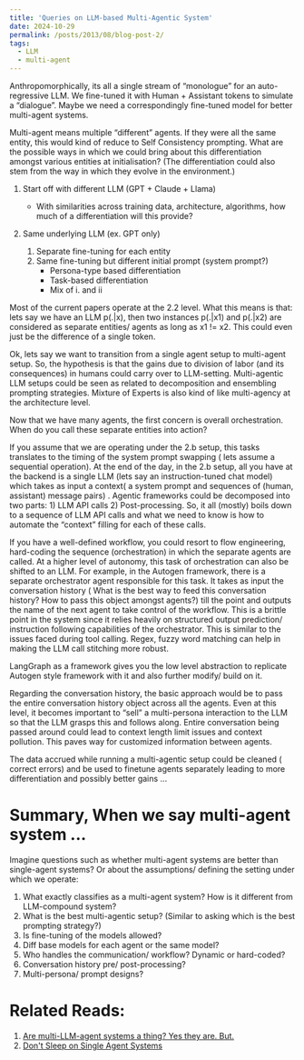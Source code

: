 ```yaml
---
title: 'Queries on LLM-based Multi-Agentic System'
date: 2024-10-29
permalink: /posts/2013/08/blog-post-2/
tags:
  - LLM
  - multi-agent
---
```


Anthropomorphically, its all a single stream of “monologue” for an auto-regressive LLM. We fine-tuned it with Human + Assistant tokens to simulate a “dialogue”. Maybe we need a correspondingly fine-tuned model for better multi-agent systems.

Multi-agent means multiple “different” agents. If they were all the same entity, this would kind of reduce to Self Consistency prompting. What are the possible ways in which we could bring about this differentiation amongst various entities at initialisation? (The differentiation could also stem from the way in which they evolve in the environment.)

1. Start off with different LLM (GPT + Claude + Llama)
   - With similarities across training data, architecture, algorithms, how much of a differentiation will this provide?

2. Same underlying LLM (ex. GPT only)
   1. Separate fine-tuning for each entity
   2. Same fine-tuning but different initial prompt (system prompt?)
      - Persona-type based differentiation
      - Task-based differentiation
      - Mix of i. and ii


Most of the current papers operate at the 2.2 level. What this means is that: lets say we have an LLM p(.|x), then two instances p(.|x1) and p(.|x2) are considered as separate entities/ agents as long as x1 != x2. This could even just be the difference of a single token. 

Ok, lets say we want to transition from a single agent setup to multi-agent setup. So, the hypothesis is that the gains due to division of labor (and its consequences) in humans could carry over to LLM-setting. Multi-agentic LLM setups could be seen as related to decomposition and ensembling prompting strategies. Mixture of Experts is also kind of like multi-agency at the architecture level.

Now that we have many agents, the first concern is overall orchestration. When do you call these separate entities into action?

If you assume that we are operating under the 2.b setup, this tasks translates to the timing of the system prompt swapping ( lets assume a sequential operation). At the end of the day, in the 2.b setup, all you have at the backend is a single LLM (lets say an instruction-tuned chat model) which takes as input a context( a system prompt and sequences of (human, assistant) message pairs) . Agentic frameworks could be decomposed into two parts: 1) LLM API calls 2) Post-processing. So, it all (mostly) boils down to a sequence of LLM API calls and what we need to know is how to automate the “context” filling for each of these calls.

 If you have a well-defined workflow, you could resort to flow engineering, hard-coding the sequence (orchestration) in which the separate agents are called. At a higher level of autonomy, this task of orchestration can also be shifted to an LLM. For example, in the Autogen framework, there is a separate orchestrator agent responsible for this task. It takes as input the conversation history ( What is the best way to feed this conversation history? How to pass this object amongst agents?) till the point and outputs the name of the next agent to take control of the workflow. This is a brittle point in the system since it relies heavily on structured output prediction/ instruction following capabilities of the orchestrator. This is similar to the issues faced during tool calling. Regex, fuzzy word matching can help in making the LLM call stitching more robust.

LangGraph as a framework gives you the low level abstraction to replicate Autogen style framework with it and also further modify/ build on it.

Regarding the conversation history, the basic approach would be to pass the entire conversation history object across all the agents. Even at this level, it becomes important to “sell” a multi-persona interaction to the LLM so that the LLM grasps this and follows along. Entire conversation being passed around could lead to context length limit issues and context pollution. This paves way for customized information between agents.

The data accrued while running a multi-agentic setup could be cleaned ( correct errors) and be used to finetune agents separately leading to more differentiation and possibly better gains ...

# Summary, When we say multi-agent system ...

Imagine questions such as whether multi-agent systems are better than single-agent systems? Or about the assumptions/ defining the setting under which we operate:
1. What exactly classifies as a multi-agent system? How is it different from LLM-compound system?
2. What is the best multi-agentic setup? (Similar to asking which is the best prompting strategy?)
3. Is fine-tuning of the models allowed?
4. Diff base models for each agent or the same model?
5. Who handles the communication/ workflow? Dynamic or hard-coded?
6. Conversation history pre/ post-processing?
7. Multi-persona/ prompt designs?


# Related Reads:
1. [Are multi-LLM-agent systems a thing? Yes they are. But.](https://gist.github.com/yoavg/9142e5d974ab916462e8ec080407365b)
2. [Don't Sleep on Single Agent Systems](https://www.all-hands.dev/blog/dont-sleep-on-single-agent-systems)


